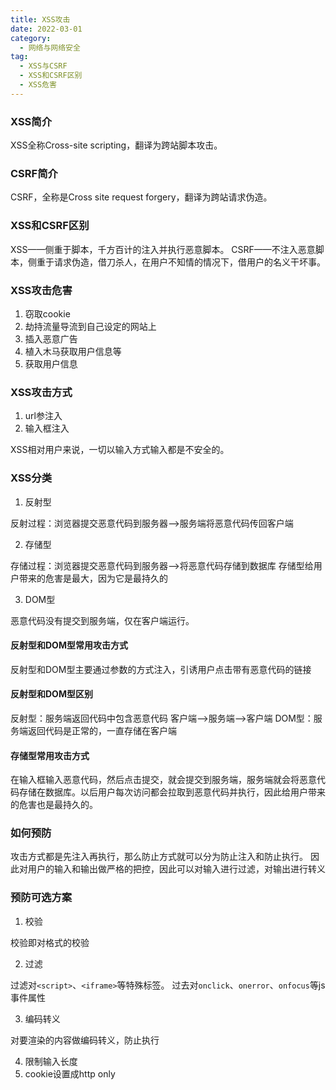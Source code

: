 ```yaml
---
title: XSS攻击
date: 2022-03-01
category:
  - 网络与网络安全
tag:
  - XSS与CSRF
  - XSS和CSRF区别
  - XSS危害
---
```


### XSS简介
XSS全称Cross-site scripting，翻译为跨站脚本攻击。
    
### CSRF简介
CSRF，全称是Cross site request forgery，翻译为跨站请求伪造。

### XSS和CSRF区别
XSS——侧重于脚本，千方百计的注入并执行恶意脚本。
CSRF——不注入恶意脚本，侧重于请求伪造，借刀杀人，在用户不知情的情况下，借用户的名义干坏事。

### XSS攻击危害

1. 窃取cookie
2. 劫持流量导流到自己设定的网站上
3. 插入恶意广告
4. 植入木马获取用户信息等
5. 获取用户信息

### XSS攻击方式

1. url参注入
2. 输入框注入

XSS相对用户来说，一切以输入方式输入都是不安全的。

### XSS分类

1. 反射型

反射过程：浏览器提交恶意代码到服务器-->服务端将恶意代码传回客户端

2. 存储型

存储过程：浏览器提交恶意代码到服务器-->将恶意代码存储到数据库
存储型给用户带来的危害是最大，因为它是最持久的

3. DOM型

恶意代码没有提交到服务端，仅在客户端运行。

#### 反射型和DOM型常用攻击方式
反射型和DOM型主要通过参数的方式注入，引诱用户点击带有恶意代码的链接

#### 反射型和DOM型区别
反射型：服务端返回代码中包含恶意代码
客户端-->服务端-->客户端
DOM型：服务端返回代码是正常的，一直存储在客户端

#### 存储型常用攻击方式
在输入框输入恶意代码，然后点击提交，就会提交到服务端，服务端就会将恶意代码存储在数据库。以后用户每次访问都会拉取到恶意代码并执行，因此给用户带来的危害也是最持久的。

### 如何预防
攻击方式都是先注入再执行，那么防止方式就可以分为防止注入和防止执行。
因此对用户的输入和输出做严格的把控，因此可以对输入进行过滤，对输出进行转义

### 预防可选方案

1. 校验

校验即对格式的校验

2. 过滤

过滤对`<script>`、`<iframe>`等特殊标签。
过去对`onclick`、`onerror`、`onfocus`等js事件属性

3. 编码转义

对要渲染的内容做编码转义，防止执行

4. 限制输入长度
5. cookie设置成http only













